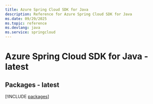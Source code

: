 ```yaml
---
title: Azure Spring Cloud SDK for Java
description: Reference for Azure Spring Cloud SDK for Java
ms.date: 09/29/2025
ms.topic: reference
ms.devlang: java
ms.service: springcloud
---
```

# Azure Spring Cloud SDK for Java - latest
## Packages - latest
[!INCLUDE [packages](spring-cloud-index.md)]